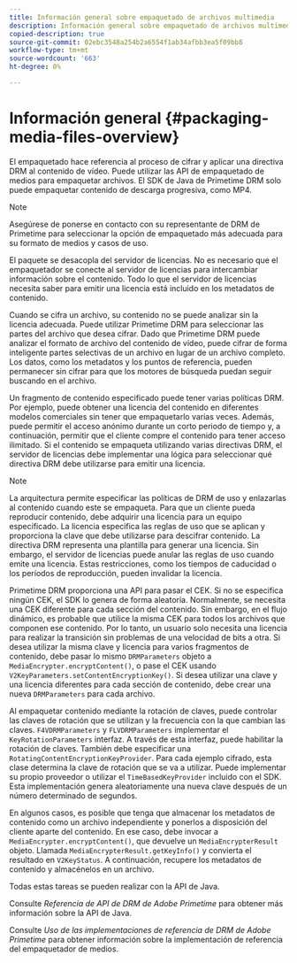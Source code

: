 ```yaml
---
title: Información general sobre empaquetado de archivos multimedia
description: Información general sobre empaquetado de archivos multimedia
copied-description: true
source-git-commit: 02ebc3548a254b2a6554f1ab34afbb3ea5f09bb8
workflow-type: tm+mt
source-wordcount: '663'
ht-degree: 0%

---
```


# Información general {#packaging-media-files-overview}

El empaquetado hace referencia al proceso de cifrar y aplicar una directiva DRM al contenido de vídeo. Puede utilizar las API de empaquetado de medios para empaquetar archivos. El SDK de Java de Primetime DRM solo puede empaquetar contenido de descarga progresiva, como MP4.

>[!NOTE]
>
>Asegúrese de ponerse en contacto con su representante de DRM de Primetime para seleccionar la opción de empaquetado más adecuada para su formato de medios y casos de uso.

El paquete se desacopla del servidor de licencias. No es necesario que el empaquetador se conecte al servidor de licencias para intercambiar información sobre el contenido. Todo lo que el servidor de licencias necesita saber para emitir una licencia está incluido en los metadatos de contenido.

Cuando se cifra un archivo, su contenido no se puede analizar sin la licencia adecuada. Puede utilizar Primetime DRM para seleccionar las partes del archivo que desea cifrar. Dado que Primetime DRM puede analizar el formato de archivo del contenido de vídeo, puede cifrar de forma inteligente partes selectivas de un archivo en lugar de un archivo completo. Los datos, como los metadatos y los puntos de referencia, pueden permanecer sin cifrar para que los motores de búsqueda puedan seguir buscando en el archivo.

Un fragmento de contenido especificado puede tener varias políticas DRM. Por ejemplo, puede obtener una licencia del contenido en diferentes modelos comerciales sin tener que empaquetarlo varias veces. Además, puede permitir el acceso anónimo durante un corto periodo de tiempo y, a continuación, permitir que el cliente compre el contenido para tener acceso ilimitado. Si el contenido se empaqueta utilizando varias directivas DRM, el servidor de licencias debe implementar una lógica para seleccionar qué directiva DRM debe utilizarse para emitir una licencia.

>[!NOTE]
>
>La arquitectura permite especificar las políticas de DRM de uso y enlazarlas al contenido cuando este se empaqueta. Para que un cliente pueda reproducir contenido, debe adquirir una licencia para un equipo especificado. La licencia especifica las reglas de uso que se aplican y proporciona la clave que debe utilizarse para descifrar contenido. La directiva DRM representa una plantilla para generar una licencia. Sin embargo, el servidor de licencias puede anular las reglas de uso cuando emite una licencia. Estas restricciones, como los tiempos de caducidad o los períodos de reproducción, pueden invalidar la licencia.

Primetime DRM proporciona una API para pasar el CEK. Si no se especifica ningún CEK, el SDK lo genera de forma aleatoria. Normalmente, se necesita una CEK diferente para cada sección del contenido. Sin embargo, en el flujo dinámico, es probable que utilice la misma CEK para todos los archivos que componen ese contenido. Por lo tanto, un usuario solo necesita una licencia para realizar la transición sin problemas de una velocidad de bits a otra. Si desea utilizar la misma clave y licencia para varios fragmentos de contenido, debe pasar lo mismo `DRMParameters` objeto a `MediaEncrypter.encryptContent()`, o pase el CEK usando `V2KeyParameters.setContentEncryptionKey()`. Si desea utilizar una clave y una licencia diferentes para cada sección de contenido, debe crear una nueva `DRMParameters` para cada archivo.

Al empaquetar contenido mediante la rotación de claves, puede controlar las claves de rotación que se utilizan y la frecuencia con la que cambian las claves. `F4VDRMParameters` y `FLVDRMParameters` implementar el `KeyRotationParameters` interfaz. A través de esta interfaz, puede habilitar la rotación de claves. También debe especificar una `RotatingContentEncryptionKeyProvider`. Para cada ejemplo cifrado, esta clase determina la clave de rotación que se va a utilizar. Puede implementar su propio proveedor o utilizar el `TimeBasedKeyProvider` incluido con el SDK. Esta implementación genera aleatoriamente una nueva clave después de un número determinado de segundos.

En algunos casos, es posible que tenga que almacenar los metadatos de contenido como un archivo independiente y ponerlos a disposición del cliente aparte del contenido. En ese caso, debe invocar a `MediaEncrypter.encryptContent()`, que devuelve un `MediaEncrypterResult` objeto. Llamada `MediaEncrypterResult.getKeyInfo()` y convierta el resultado en `V2KeyStatus`. A continuación, recupere los metadatos de contenido y almacénelos en un archivo.

Todas estas tareas se pueden realizar con la API de Java.

Consulte *Referencia de API de DRM de Adobe Primetime* para obtener más información sobre la API de Java.

Consulte *Uso de las implementaciones de referencia de DRM de Adobe Primetime* para obtener información sobre la implementación de referencia del empaquetador de medios.
